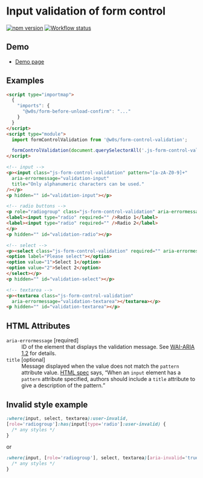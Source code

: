 # Input validation of form control

[![npm version](https://badge.fury.io/js/%40w0s%2Fform-control-validation.svg)](https://www.npmjs.com/package/@w0s/form-control-validation)
[![Workflow status](https://github.com/SaekiTominaga/js-library-browser/actions/workflows/package-form-control-validation.yml/badge.svg)](https://github.com/SaekiTominaga/js-library-browser/actions/workflows/package-form-control-validation.yml)

## Demo

- [Demo page](https://saekitominaga.github.io/js-library-browser/packages/form-control-validation/demo/)

## Examples

```HTML
<script type="importmap">
  {
    "imports": {
      "@w0s/form-before-unload-confirm": "..."
    }
  }
</script>
<script type="module">
  import formControlValidation from '@w0s/form-control-validation';

  formControlValidation(document.querySelectorAll('.js-form-control-validation')); // `getElementById()` or `getElementsByClassName()` or `getElementsByTagName()` or `querySelector()` or `querySelectorAll()`
</script>

<!-- input -->
<p><input class="js-form-control-validation" pattern="[a-zA-Z0-9]+"
  aria-errormessage="validation-input"
  title="Only alphanumeric characters can be used."
/></p>
<p hidden="" id="validation-input"></p>

<!-- radio buttons -->
<p role="radiogroup" class="js-form-control-validation" aria-errormessage="validation-radio">
<label><input type="radio" required="" />Radio 1</label>
<label><input type="radio" required="" />Radio 2</label>
</p>
<p hidden="" id="validation-radio"></p>

<!-- select -->
<p><select class="js-form-control-validation" required="" aria-errormessage="validation-select">
<option label="Please select"></option>
<option value="1">Select 1</option>
<option value="2">Select 2</option>
</select></p>
<p hidden="" id="validation-select"></p>

<!-- textarea -->
<p><textarea class="js-form-control-validation"
  aria-errormessage="validation-textarea"></textarea></p>
<p hidden="" id="validation-textarea"></p>
```

## HTML Attributes

<dl>
<dt><code>aria-errormessage</code> [required]</dt>
<dd>ID of the element that displays the validation message. See <a href="https://www.w3.org/TR/wai-aria-1.2/#aria-errormessage">WAI-ARIA 1.2</a> for details.</dd>
<dt><code>title</code> [optional]</dt>
<dd>Message displayed when the value does not match the <code>pattern</code> attribute value. <a href="https://html.spec.whatwg.org/multipage/input.html#the-pattern-attribute">HTML spec</a> says, <q cite="https://html.spec.whatwg.org/multipage/input.html#the-pattern-attribute">When an <code>input</code> element has a <code>pattern</code> attribute specified, authors should include a <code>title</code> attribute to give a description of the pattern.</q></dd>
</dl>

## Invalid style example

```css
:where(input, select, textarea):user-invalid,
[role='radiogroup']:has(input[type='radio']:user-invalid) {
  /* any styles */
}
```

or

```css
:where(input, [role='radiogroup'], select, textarea)[aria-invalid='true'] {
  /* any styles */
}
```
